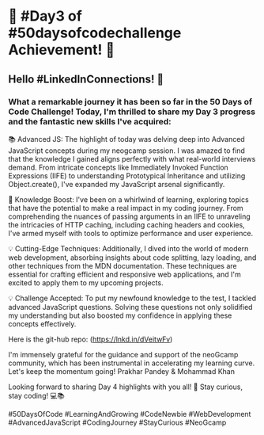 # 🚀 #Day3 of #50daysofcodechallenge Achievement! 🚀

## Hello #LinkedInConnections! 👋

### What a remarkable journey it has been so far in the 50 Days of Code Challenge! Today, I'm thrilled to share my Day 3 progress and the fantastic new skills I've acquired:

📚 Advanced JS: The highlight of today was delving deep into Advanced JavaScript concepts during my neogcamp session. I was amazed to find that the knowledge I gained aligns perfectly with what real-world interviews demand. From intricate concepts like Immediately Invoked Function Expressions (IIFE) to understanding Prototypical Inheritance and utilizing Object.create(), I've expanded my JavaScript arsenal significantly.

🤯 Knowledge Boost: I've been on a whirlwind of learning, exploring topics that have the potential to make a real impact in my coding journey. From comprehending the nuances of passing arguments in an IIFE to unraveling the intricacies of HTTP caching, including caching headers and cookies, I've armed myself with tools to optimize performance and user experience.

💡 Cutting-Edge Techniques: Additionally, I dived into the world of modern web development, absorbing insights about code splitting, lazy loading, and other techniques from the MDN documentation. These techniques are essential for crafting efficient and responsive web applications, and I'm excited to apply them to my upcoming projects.

💡 Challenge Accepted: To put my newfound knowledge to the test, I tackled advanced JavaScript questions. Solving these questions not only solidified my understanding but also boosted my confidence in applying these concepts effectively.

Here is the git-hub repo: (https://lnkd.in/dVeitwFv)

I'm immensely grateful for the guidance and support of the neoGcamp community, which has been instrumental in accelerating my learning curve.
Let's keep the momentum going!
Prakhar Pandey & Mohammad Khan

Looking forward to sharing Day 4 highlights with you all! 🌟
Stay curious, stay coding! 💻📚

#50DaysOfCode #LearningAndGrowing #CodeNewbie #WebDevelopment #AdvancedJavaScript #CodingJourney #StayCurious #NeoGcamp
